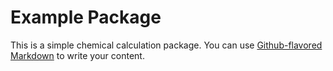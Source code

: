 # Example Package

This is a simple chemical calculation package. You can use
[Github-flavored Markdown](https://guides.github.com/features/mastering-markdown/)
to write your content.
